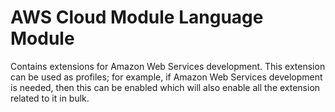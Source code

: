 # AWS Cloud Module Language Module
Contains extensions for Amazon Web Services development. This extension can be used as profiles; for example, if Amazon Web Services development is needed, then this can be enabled which will also enable all the extension related to it in bulk. 